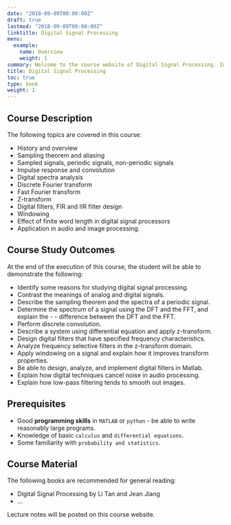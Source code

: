 ```yaml
---
date: "2018-09-09T00:00:00Z"
draft: true
lastmod: "2018-09-09T00:00:00Z"
linktitle: Digital Signal Processing
menu:
  example:
    name: Overview
    weight: 1
summary: Welcome to the course website of Digital Signal Processing. In this course, we aim at introducing the basic concepts and tools that are necessary to process digital signals. The course is intended particularly for the students of computer engineering, electrical engineering, computer science and systems engineering (but of course others can also benefit from it). The course is designed for one semester at undergraduate level. It may also be used for introductory purposes at first semester graduate level.
title: Digital Signal Processing
toc: true
type: book
weight: 1
---
```


## Course Description

The following topics are covered in this course:

- History and overview
- Sampling theorem and aliasing
- Sampled signals, periodic signals, non-periodic signals
- Impulse response and convolution
- Digital spectra analysis
- Discrete Fourier transform
- Fast Fourier transform
- Z-transform
- Digital filters, FIR and IIR filter design
- Windowing
- Effect of finite word length in digital signal processors
- Application in audio and image processing.

## Course Study Outcomes
At the end of the execution of this course, the student will be able to demonstrate the following:

- Identify some reasons for studying digital signal processing.
- Contrast the meanings of analog and digital signals.
- Describe the sampling theorem and the spectra of a periodic signal.
- Determine the spectrum of a signal using the DFT and the FFT, and explain the - - difference between the DFT and the FFT.
- Perform discrete convolution.
- Describe a system using differential equation and apply z-transform.
- Design digital filters that have specified frequency characteristics.
- Analyze frequency selective filters in the z-transform domain.
- Apply windowing on a signal and explain how it improves transform properties.
- Be able to design, analyze, and implement digital filters in Matlab.
- Explain how digital techniques cancel noise in audio processing.
- Explain how low-pass filtering tends to smooth out images.

## Prerequisites

- Good **programming skills** in `MATLAB` or `python` - be able to write reasonably large programs.
- Knowledge of basic `calculus` and `differential equations`.
- Some familiarity with `probability and statistics`.

## Course Material

The following books are recommended for general reading:

- Digital Signal Processing by Li Tan and Jean Jiang
- ...

Lecture notes will be posted on this course website. 


